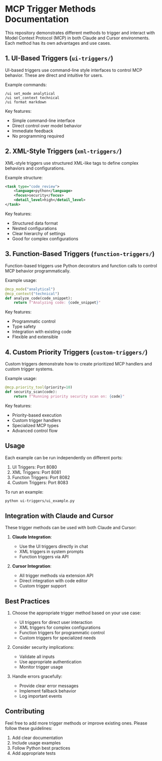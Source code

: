# MCP Trigger Methods Documentation

This repository demonstrates different methods to trigger and interact with Model Context Protocol (MCP) in both Claude and Cursor environments. Each method has its own advantages and use cases.

## 1. UI-Based Triggers (`ui-triggers/`)

UI-based triggers use command-line style interfaces to control MCP behavior. These are direct and intuitive for users.

Example commands:
```
/ui set_mode analytical
/ui set_context technical
/ui format markdown
```

Key features:
- Simple command-line interface
- Direct control over model behavior
- Immediate feedback
- No programming required

## 2. XML-Style Triggers (`xml-triggers/`)

XML-style triggers use structured XML-like tags to define complex behaviors and configurations.

Example structure:
```xml
<task type="code_review">
    <language>python</language>
    <focus>security</focus>
    <detail_level>high</detail_level>
</task>
```

Key features:
- Structured data format
- Nested configurations
- Clear hierarchy of settings
- Good for complex configurations

## 3. Function-Based Triggers (`function-triggers/`)

Function-based triggers use Python decorators and function calls to control MCP behavior programmatically.

Example usage:
```python
@mcp_mode("analytical")
@mcp_context("technical")
def analyze_code(code_snippet):
    return f"Analyzing code: {code_snippet}"
```

Key features:
- Programmatic control
- Type safety
- Integration with existing code
- Flexible and extensible

## 4. Custom Priority Triggers (`custom-triggers/`)

Custom triggers demonstrate how to create prioritized MCP handlers and custom trigger systems.

Example usage:
```python
@mcp.priority_tool(priority=10)
def security_scan(code):
    return f"Running priority security scan on: {code}"
```

Key features:
- Priority-based execution
- Custom trigger handlers
- Specialized MCP types
- Advanced control flow

## Usage

Each example can be run independently on different ports:

1. UI Triggers: Port 8080
2. XML Triggers: Port 8081
3. Function Triggers: Port 8082
4. Custom Triggers: Port 8083

To run an example:
```bash
python ui-triggers/ui_example.py
```

## Integration with Claude and Cursor

These trigger methods can be used with both Claude and Cursor:

1. **Claude Integration**:
   - Use the UI triggers directly in chat
   - XML triggers in system prompts
   - Function triggers via API

2. **Cursor Integration**:
   - All trigger methods via extension API
   - Direct integration with code editor
   - Custom trigger support

## Best Practices

1. Choose the appropriate trigger method based on your use case:
   - UI triggers for direct user interaction
   - XML triggers for complex configurations
   - Function triggers for programmatic control
   - Custom triggers for specialized needs

2. Consider security implications:
   - Validate all inputs
   - Use appropriate authentication
   - Monitor trigger usage

3. Handle errors gracefully:
   - Provide clear error messages
   - Implement fallback behavior
   - Log important events

## Contributing

Feel free to add more trigger methods or improve existing ones. Please follow these guidelines:
1. Add clear documentation
2. Include usage examples
3. Follow Python best practices
4. Add appropriate tests 